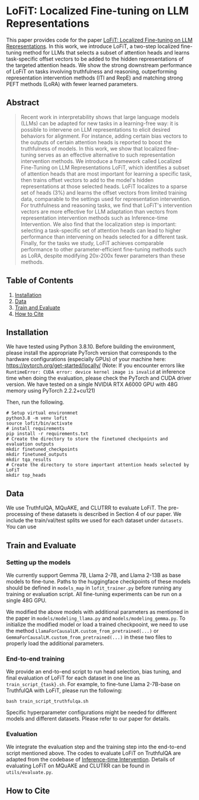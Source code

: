 # LoFiT: Localized Fine-tuning on LLM Representations

This paper provides code for the paper [LoFiT: Localized Fine-tuning on LLM Representations](arxiv.org). In this work, we introduce LoFiT, a two-step localized fine-tuning method for LLMs that selects a subset of attention heads and learns task-specific offset vectors to be added to the hidden representations of the targeted attention heads. We show the strong downstream performance of LoFiT on tasks involving truthfulness and reasoning, outperforming representation intervention methods (ITI and RepE) and matching strong PEFT methods (LoRA) with fewer learned parameters.

## Abstract
> Recent work in interpretability shows that large language models (LLMs) can be adapted for new tasks in a learning-free way: it is possible to intervene on LLM representations to elicit desired behaviors for alignment. For instance, adding certain bias vectors to the outputs of certain attention heads is reported to boost the truthfulness of models. In this work, we show that localized fine-tuning serves as an effective alternative to such representation intervention methods. We introduce a framework called Localized Fine-Tuning on LLM Representations LoFiT, which identifies a subset of attention heads that are most important for learning a specific task, then trains offset vectors to add to the model's hidden representations at those selected heads. LoFiT localizes to a sparse set of heads (3%) and learns the offset vectors from limited training data, comparable to the settings used for representation intervention. For truthfulness and reasoning tasks, we find that LoFiT's intervention vectors are more effective for LLM adaptation than vectors from representation intervention methods such as Inference-time Intervention. We also find that the localization step is important: selecting a task-specific set of attention heads can lead to higher performance than intervening on heads selected for a different task. Finally, for the tasks we study, LoFiT achieves comparable performance to other parameter-efficient fine-tuning methods such as LoRA, despite modifying 20x-200x fewer parameters than these methods.

## Table of Contents
1. [Installation](#installation)
2. [Data](#data)
3. [Train and Evaluate](#train-and-evaluate)
4. [How to Cite](#how-to-cite)

## Installation
We have tested using Python 3.8.10. Before building the environment, please install the appropriate PyTorch version that corresponds to the hardware configurations (especially GPUs) of your machine here: https://pytorch.org/get-started/locally/
(Note: If you encounter errors like  ```RuntimeError: CUDA error: device kernel image is invalid``` at inference time when doing the evaluation, please check the PyTorch and CUDA driver version. We have tested on a single NVIDIA RTX A6000 GPU with 48G memory using PyTorch 2.2.2+cu121)

Then, run the following.
```
# Setup virtual environmnet
python3.8 -m venv lofit
source lofit/bin/activate
# install requirements
pip install -r requirements.txt
# Create the directory to store the finetuned checkpoints and evaluation outputs
mkdir finetuned_checkpoints
mkdir finetuned_outputs
mkdir tqa_results
# Create the directory to store important attention heads selected by LoFiT 
mkdir top_heads
```
## Data
We use TruthfulQA, MQuAKE, and CLUTRR to evaluate LoFiT. The pre-processing of these datasets is described in Section 4 of our paper. We include the train/val/test splits we used for each dataset under ```datasets```. You can use 
## Train and Evaluate
### Setting up the models
We currently support Gemma 7B, Llama 2-7B, and Llama 2-13B as base models to fine-tune. Paths to the huggingface checkpoints of these models should be defined in ```models_map``` in ```lofit_trainer.py``` before running any training or evaluation script. All fine-tuning experiments can be run on a single 48G GPU.

We modified the above models with additional parameters as mentioned in the paper in ```models/modeling_llama.py``` and  ```models/modeling_gemma.py```. To initialize the modified model or load a trained checkpooint, we need to use the method ```LlamaForCausalLM.custom_from_pretrained(...)``` or  ```GemmaForCausalLM.custom_from_pretrained(...)``` in these two files to properly load the additional parameters.

### End-to-end training
We provide an end-to-end script to run head selection, bias tuning, and final evaluation of LoFiT for each dataset in one line as ```train_script_{task}.sh```. For example, to fine-tune Llama 2-7B-base on TruthfulQA with LoFiT, please run the following:
```
bash train_script_truthfulqa.sh
```
Specific hyperparameter configurations might be needed for different models and different datasets. Please refer to our paper for details.
### Evaluation
We integrate the evaluation step and the training step into the end-to-end script mentioned above. The codes to evaluate LoFiT on TruthfulQA are adapted from the codebase of [Inference-time Intervention](https://github.com/likenneth/honest_llama). Details of evaluating LoFiT on MQuAKE and CLUTRR can be found in ```utils/evaluate.py```.

## How to Cite